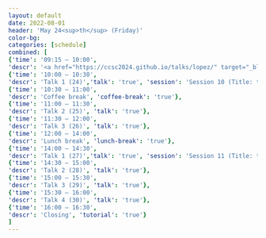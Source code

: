 ```yaml
---
layout: default
date: 2022-08-01
header: 'May 24<sup>th</sup> (Friday)'
color-bg: 
categories: [schedule]
combined: [
{'time': '09:15 – 10:00', 
'descr': '<a href="https://ccsc2024.github.io/talks/lopez/" target="_blank" style="color:#FFFFFF;"> D4.01 – Steven Lopez </a>', 'talk': 'true'},
{'time': '10:00 – 10:30', 
'descr': 'Talk 1 (24)','talk': 'true', 'session': 'Session 10 (Title: tba, Chair: tba)'},
{'time': '10:30 – 11:00', 
'descr': 'Coffee break', 'coffee-break': 'true'},
{'time': '11:00 – 11:30', 
'descr': 'Talk 2 (25)', 'talk': 'true'},
{'time': '11:30 – 12:00', 
'descr': 'Talk 3 (26)', 'talk': 'true'},
{'time': '12:00 – 14:00', 
'descr': 'Lunch break', 'lunch-break': 'true'},
{'time': '14:00 – 14:30', 
'descr': 'Talk 1 (27)','talk': 'true', 'session': 'Session 11 (Title: tba, Chair: tba)'},
{'time': '14:30 – 15:00', 
'descr': 'Talk 2 (28)', 'talk': 'true'},
{'time': '15:00 – 15:30', 
'descr': 'Talk 3 (29)', 'talk': 'true'},
{'time': '15:30 – 16:00', 
'descr': 'Talk 4 (30)', 'talk': 'true'},
{'time': '16:00 – 16:30', 
'descr': 'Closing', 'tutorial': 'true'}
]
---
```

